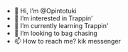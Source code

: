 - 👋 Hi, I’m @Opintotuki
- 👀 I’m interested in Trappin'
- 🌱 I’m currently learning Trappin'
- 💞️ I’m looking to bag chasing 
- 📫 How to reach me? kik messenger

<!---
Opintotuki/Opintotuki is a ✨ special ✨ repository because its `README.md` (this file) appears on your GitHub profile.
You can click the Preview link to take a look at your changes.
--->
